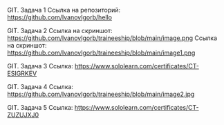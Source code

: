 GIT. Задача 1
Ссылка на репозиторий:
https://github.com/IvanovIgorb/hello

GIT. Задача 2
Ссылка на скриншот:
https://github.com/IvanovIgorb/traineeship/blob/main/image.png
Ссылка на скриншот:
https://github.com/IvanovIgorb/traineeship/blob/main/image1.png

GIT. Задача 3
Ссылка: https://www.sololearn.com/certificates/CT-ESIGRKEV

GIT. Задача 4
Ссылка: https://github.com/IvanovIgorb/traineeship/blob/main/image2.jpg

GIT. Задача 5
Ссылка: https://www.sololearn.com/certificates/CT-ZUZUJXJ0
